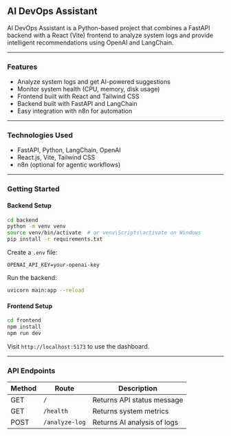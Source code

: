 ## AI DevOps Assistant

AI DevOps Assistant is a Python-based project that combines a FastAPI backend with a React (Vite) frontend to analyze system logs and provide intelligent recommendations using OpenAI and LangChain.

---

### Features

* Analyze system logs and get AI-powered suggestions
* Monitor system health (CPU, memory, disk usage)
* Frontend built with React and Tailwind CSS
* Backend built with FastAPI and LangChain
* Easy integration with n8n for automation

---

### Technologies Used

* FastAPI, Python, LangChain, OpenAI
* React.js, Vite, Tailwind CSS
* n8n (optional for agentic workflows)

---

### Getting Started

#### Backend Setup

```bash
cd backend
python -m venv venv
source venv/bin/activate  # or venv\Scripts\activate on Windows
pip install -r requirements.txt
```

Create a `.env` file:

```
OPENAI_API_KEY=your-openai-key
```

Run the backend:

```bash
uvicorn main:app --reload
```

#### Frontend Setup

```bash
cd frontend
npm install
npm run dev
```

Visit `http://localhost:5173` to use the dashboard.

---

### API Endpoints

| Method | Route          | Description                 |
| ------ | -------------- | --------------------------- |
| GET    | `/`            | Returns API status message  |
| GET    | `/health`      | Returns system metrics      |
| POST   | `/analyze-log` | Returns AI analysis of logs |

